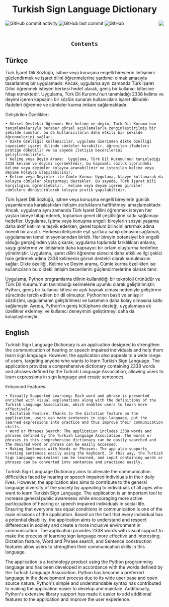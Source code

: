 <h1 align="center"> Turkish Sign Language Dictionary </h1>
<div align="left" width="100%">

<img alt="GitHub commit activity" src="https://img.shields.io/github/commit-activity/w/oncado86/Turkish_Sign_Language_Dictionary?label=Commit%20Activity&style=plastic">
<img alt="GitHub last commit" src="https://img.shields.io/github/last-commit/oncado86/Turkish_Sign_Language_Dictionary?label=Last%20Commit&style=plastic">
<img alt="GitHub" src="https://img.shields.io/github/license/oncado86/CSharpAndAngularCamp?label=License&style=plastic">

<img align="right" src="https://visitor-badge.laobi.icu/badge?page_id=oncado86.Turkish_Sign_Language_Dictionary&right_color=lightgrey&format=true&left_text=My%20Page%20Visitors">
</div>
<br>
<h2 align="center"><code>Contents</code></h2>

## Türkçe
Türk İşaret Dili Sözlüğü, işitme veya konuşma engelli bireylerin iletişimini güçlendirmek ve işaret dilini öğrenmelerine yardımcı olmak amacıyla tasarlanmış bir uygulamadır. Ancak, uygulama aynı zamanda Türk İşaret Dilini öğrenmek isteyen herkesi hedef alarak, geniş bir kullanıcı kitlesine hitap etmektedir. Uygulama, Türk Dil Kurumu'nun tanımladığı 2338 kelime ve deyimi içeren kapsamlı bir sözlük sunarak kullanıcılara işaret dilindeki ifadeleri öğrenme ve cümleler kurma imkanı sağlamaktadır. 

Geliştirilen Özellikler:

    • Görsel Destekli Öğrenme: Her kelime ve deyim, Türk Dil Kurumu'nun tanımlamalarıyla beraber görsel açıklamalarla zenginleştirilmiş bir şekilde sunulur, bu da kullanıcıların daha etkili bir şekilde öğrenmelerini sağlar.
    • Dikte Özelliği: Kullanıcılar, uygulama üzerinden dikte özelliği sayesinde işaret dilinde cümleler kurabilir, öğrenilen ifadeleri pratiğe dökebilir ve bu sayede iletişim becerilerini geliştirebilirler.
    • Kelime veya Deyim Arama:  Uygulama, Türk Dil Kurumu'nun tanımladığı 2338 kelime ve deyimi içermektedir, bu kapsamlı sözlük içerindeki kelime veya deyimler kolayca aranabilinir ve istenilen kelime veya deyime kolayca ulaşılabilinir.
    • Kelime veya Deyimler ile Cümle Kurma: Uygulama, klavye kullanarak da kolayca cümleler oluşturmayı destekler. Bu sayede, Türk İşaret Dili karşılığını öğrenilebilir,  kelime veya deyim içeren girdiler cümlelere dönüştürülerek kolayca pratik yapılabilinir.

Türk İşaret Dili Sözlüğü, işitme veya konuşma engelli bireylerin günlük yaşamlarında karşılaştıkları iletişim zorluklarını hafifletmeyi amaçlamaktadır. Ancak, uygulama aynı zamanda Türk İşaret Dilini öğrenmek isteyen her yaştan bireye hitap ederek, toplumun genel dil çeşitliliğine katkı sağlamayı hedefler. Uygulama, işitme veya konuşma engelli bireylerin sosyal yaşama daha aktif katılımını teşvik ederken, genel toplum bilincini artırmak adına önemli bir araçtır. Herkesin iletişimde eşit şartlara sahip olmasını sağlamak, uygulamanın temel misyonlarından biridir.
Her bireyin potansiyel bir engelli olduğu gerçeğinden yola çıkarak, uygulama toplumda farklılıkları anlama, saygı gösterme ve iletişimde daha kapsayıcı bir ortam oluşturma hedefine yönelmiştir. Uygulama, işaret dilini öğrenme sürecini daha etkili ve ilgi çekici hale getirmek adına 2338 kelimenin görsel destekli olarak sunulmasını sağlar. Dikte özelliği, Kelime ve Deyim arama, Cümle kurma özellikleri ise kullanıcıların bu dildeki iletişim becerilerini güçlendirmelerine olanak tanır.

Uygulama, Python programlama dilinin kullanıldığı bir teknoloji ürünüdür ve Türk Dil Kurumu'nun tanımladığı kelimelerle uyumlu olarak geliştirilmiştir. Python, geniş bir kullanıcı kitlesi ve açık kaynak olması nedeniyle geliştirme sürecinde tercih edilen bir dil olmuştur. Python’nın basit ve anlaşılır sözdizimi, uygulamanın geliştirilmesi ve bakımının daha kolay olmasına katkı sağlamıştır. Ayrıca, Python'ın geniş kütüphane desteği, uygulamaya ek özellikler eklemeyi ve kullanıcı deneyimini geliştirmeyi daha da kolaylaştırmıştır.

##
## English
Turkish Sign Language Dictionary is an application designed to strengthen the communication of hearing or speech impaired individuals and help them learn sign language. However, the application also appeals to a wide range of users, targeting anyone who wants to learn Turkish Sign Language. The application provides a comprehensive dictionary containing 2338 words and phrases defined by the Turkish Language Association, allowing users to learn expressions in sign language and create sentences. 

Enhanced Features:

    • Visually Supported Learning: Each word and phrase is presented enriched with visual explanations along with the definitions of the Turkish Language Association, which enables users to learn more effectively.
    • Dictation Feature: Thanks to the dictation feature on the application, users can make sentences in sign language, put the learned expressions into practice and thus improve their communication skills.
    • Word or Phrases Search: The application includes 2338 words and phrases defined by the Turkish Language Association. The words or phrases in this comprehensive dictionary can be easily searched and the desired word or phrase can be easily accessed.
    • Making Sentences with Words or Phrases: The app also supports creating sentences easily using the keyboard. In this way, the Turkish Sign Language equivalent can be learned, and input containing words or phrases can be converted into sentences and practiced easily.

Turkish Sign Language Dictionary aims to alleviate the communication difficulties faced by hearing or speech impaired individuals in their daily lives. However, the application also aims to contribute to the general language diversity of the society by appealing to individuals of all ages who want to learn Turkish Sign Language. The application is an important tool to increase general public awareness while encouraging more active participation of hearing or speech impaired individuals in social life. Ensuring that everyone has equal conditions in communication is one of the main missions of the application.
Based on the fact that every individual has a potential disability, the application aims to understand and respect differences in society and create a more inclusive environment in communication. The application provides 2338 words with visual support to make the process of learning sign language more effective and interesting. Dictation feature, Word and Phrase search, and Sentence construction features allow users to strengthen their communication skills in this language.

The application is a technology product using the Python programming language and has been developed in accordance with the words defined by the Turkish Language Association. Python has become a preferred language in the development process due to its wide user base and open source nature. Python's simple and understandable syntax has contributed to making the application easier to develop and maintain. Additionally, Python's extensive library support has made it easier to add additional features to the application and improve the user experience.
